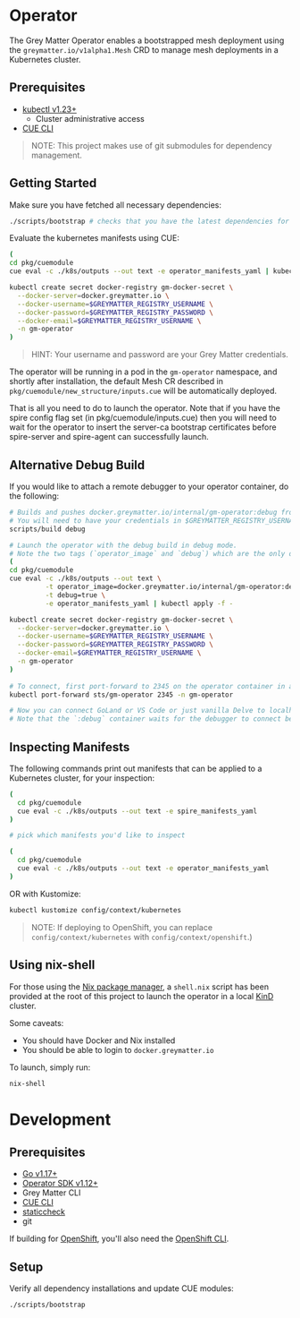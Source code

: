 # Operator

The Grey Matter Operator enables a bootstrapped mesh deployment using the `greymatter.io/v1alpha1.Mesh`
CRD to manage mesh deployments in a Kubernetes cluster.

## Prerequisites

- [kubectl v1.23+](https://kubernetes.io/docs/tasks/tools/)
  - Cluster administrative access
- [CUE CLI](https://cuelang.org/docs/install/)

> NOTE: This project makes use of git submodules for dependency management.

## Getting Started

Make sure you have fetched all necessary dependencies:
```bash
./scripts/bootstrap # checks that you have the latest dependencies for the cue evaluation of manifests.
```

Evaluate the kubernetes manifests using CUE: 
```bash
( 
cd pkg/cuemodule
cue eval -c ./k8s/outputs --out text -e operator_manifests_yaml | kubectl apply -f -

kubectl create secret docker-registry gm-docker-secret \
  --docker-server=docker.greymatter.io \
  --docker-username=$GREYMATTER_REGISTRY_USERNAME \
  --docker-password=$GREYMATTER_REGISTRY_PASSWORD \
  --docker-email=$GREYMATTER_REGISTRY_USERNAME \
  -n gm-operator
)
```
> HINT: Your username and password are your Grey Matter credentials.

The operator will be running in a pod in the `gm-operator` namespace, and shortly after installation, the default Mesh
CR described in `pkg/cuemodule/new_structure/inputs.cue` will be automatically deployed.

That is all you need to do to launch the operator. Note that if you have the spire config flag set
(in pkg/cuemodule/inputs.cue) then you will need to wait for the operator to insert the server-ca bootstrap certificates
before spire-server and spire-agent can successfully launch.


## Alternative Debug Build

If you would like to attach a remote debugger to your operator container, do the following:
```bash
# Builds and pushes docker.greymatter.io/internal/gm-operator:debug from Dockerfile.debug. Edit to taste.
# You will need to have your credentials in $GREYMATTER_REGISTRY_USERNAME and $GREYMATTER_REGISTRY_PASSWORD
scripts/build debug  

# Launch the operator with the debug build in debug mode.
# Note the two tags (`operator_image` and `debug`) which are the only differences from Getting Started
( 
cd pkg/cuemodule
cue eval -c ./k8s/outputs --out text \
         -t operator_image=docker.greymatter.io/internal/gm-operator:debug \
         -t debug=true \
         -e operator_manifests_yaml | kubectl apply -f -

kubectl create secret docker-registry gm-docker-secret \
  --docker-server=docker.greymatter.io \
  --docker-username=$GREYMATTER_REGISTRY_USERNAME \
  --docker-password=$GREYMATTER_REGISTRY_PASSWORD \
  --docker-email=$GREYMATTER_REGISTRY_USERNAME \
  -n gm-operator
)
  
# To connect, first port-forward to 2345 on the operator container in a separate terminal window
kubectl port-forward sts/gm-operator 2345 -n gm-operator

# Now you can connect GoLand or VS Code or just vanilla Delve to localhost:2345 for debugging
# Note that the `:debug` container waits for the debugger to connect before running the operator
```

## Inspecting Manifests

The following commands print out manifests that can be applied to a Kubernetes cluster, for your inspection:

```bash
( 
  cd pkg/cuemodule
  cue eval -c ./k8s/outputs --out text -e spire_manifests_yaml
)

# pick which manifests you'd like to inspect

(
  cd pkg/cuemodule
  cue eval -c ./k8s/outputs --out text -e operator_manifests_yaml
)
```

OR with Kustomize:

```bash
kubectl kustomize config/context/kubernetes
```
>NOTE: If deploying to OpenShift, you can 
> replace `config/context/kubernetes` with `config/context/openshift`.)

## Using nix-shell

For those using the [Nix package manager](https://nixos.org/download.html), a `shell.nix` script has
been provided at the root of this project to launch the operator in a local
[KinD](https://kind.sigs.k8s.io/) cluster.

Some caveats:
* You should have Docker and Nix installed
* You should be able to login to `docker.greymatter.io`

To launch, simply run:
```bash
nix-shell
```


# Development

## Prerequisites

- [Go v1.17+](https://golang.org/dl/)
- [Operator SDK v1.12+](https://sdk.operatorframework.io)
- Grey Matter CLI 
- [CUE CLI](https://cuelang.org/docs/install/)
- [staticcheck](https://staticcheck.io/)
- git

If building for
[OpenShift](https://www.redhat.com/en/technologies/cloud-computing/openshift/container-platform),
you'll also need the [OpenShift
CLI](https://mirror.openshift.com/pub/openshift-v4/x86_64/clients/ocp/).

## Setup

Verify all dependency installations and update CUE modules:
```
./scripts/bootstrap
```
